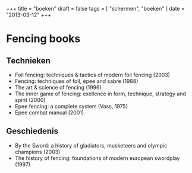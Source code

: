 +++
title = "boeken"
draft = false
tags = [
    "schermen",
    "boeken"
]
date = "2013-03-12"
+++
# Fencing books 

## Technieken 

  * Foil fencing: techniques & tactics of modern foil fencing (2003)
  * Fencing: techniques of foil, épee and sabre (1988)
  * The art & science of fencing (1996)
  * The inner game of fencing: exellence in form, technique, strategy and spirit (2000)
  * Epee fencing: a complete system (Vass, 1975)
  * Epee combat manual (2001)

## Geschiedenis 

  * By the Sword: a history of gladiators, musketeers  and olympic champions (2003)
  * The history of fencing: foundations of modern european swordplay (1997)